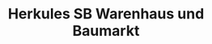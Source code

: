 ---
title: "Herkules SB Warenhaus und Baumarkt"
url: /herzberg-am-harz/herkules-sb-warenhaus-und-baumarkt/
shop: Supermarkt
---